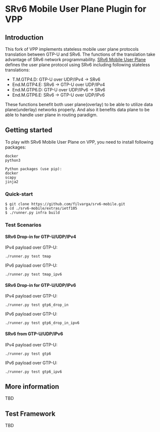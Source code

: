 SRv6 Mobile User Plane Plugin for VPP
========================

## Introduction

This fork of VPP implements stateless mobile user plane protocols translation between GTP-U and SRv6.
The functions of the translation take advantage of SRv6 network programmability. 
[SRv6 Mobile User Plane](https://tools.ietf.org/html/draft-ietf-dmm-srv6-mobile-uplane-05) defines the user plane protocol using SRv6
including following stateless translations:

- T.M.GTP4.D: GTP-U over UDP/IPv4 -> SRv6
- End.M.GTP4.E: SRv6 -> GTP-U over UDP/IPv4
- End.M.GTP6.D: GTP-U over UDP/IPv6 -> SRv6
- End.M.GTP6.E: SRv6 -> GTP-U over UDP/IPv6

These functions benefit both user plane(overlay) to be able to utilize data plane(underlay) networks properly. And also it benefits
data plane to be able to handle user plane in routing paradigm.

## Getting started
To play with SRv6 Mobile User Plane on VPP, you need to install following packages:

	docker
	python3

	Python packages (use pip):
	docker
	scapy
	jinja2


### Quick-start

```
$ git clone https://github.com/filvarga/srv6-mobile.git
$ cd ./srv6-mobile/extras/ietf105
$ ./runner.py infra build

```

### Test Scenarios
#### SRv6 Drop-in for GTP-U/UDP/IPv4

IPv4 payload over GTP-U:

```
./runner.py test tmap
```

IPv6 payload over GTP-U:
```
./runner.py test tmap_ipv6
```

#### SRv6 Drop-in for GTP-U/UDP/IPv6

IPv4 payload over GTP-U:

```
./runner.py test gtp6_drop_in
```

IPv6 payload over GTP-U:
```
./runner.py test gtp6_drop_in_ipv6
```


#### SRv6 from GTP-U/UDP/IPv6

IPv4 payload over GTP-U:

```
./runner.py test gtp6
```

IPv6 payload over GTP-U:
```
./runner.py test gtp6_ipv6
```

## More information
TBD

## Test Framework
TBD
